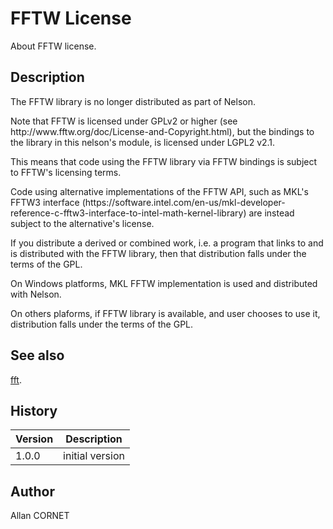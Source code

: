 

# FFTW License

About FFTW license.

## Description


  <p>The FFTW library is no longer distributed as part of Nelson.</p>
  <p>Note that FFTW is licensed under GPLv2 or higher (see http://www.fftw.org/doc/License-and-Copyright.html), but the bindings
to the library in this nelson's module, is licensed under LGPL2 v2.1.</p>
  <p>This means that code using the FFTW library via FFTW bindings is subject to FFTW's licensing terms.</p>
  <p>Code using alternative implementations of the FFTW API, such as
MKL's FFTW3 interface (https://software.intel.com/en-us/mkl-developer-reference-c-fftw3-interface-to-intel-math-kernel-library)
are instead subject to the alternative's license.</p>
  <p>If you distribute a derived or combined work, i.e. a program that links to and is distributed
with the FFTW library, then that distribution falls under the terms of the GPL.</p>
  <p>On Windows platforms, MKL FFTW implementation is used and distributed with Nelson.</p>
  <p>On others plaforms, if FFTW library is available, and user chooses to use it, distribution falls under the terms of the GPL.</p>


## See also

[fft](fft.md).
## History

|Version|Description|
|------|------|
|1.0.0|initial version|


## Author

Allan CORNET



